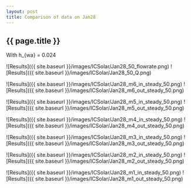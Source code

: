 ```yaml
---
layout: post
title: Comparison of data on Jan28
---
```

{{ page.title }}
-----------------
With h_{wa} = 0.024

![Results]({{ site.baseurl }}/images/ICSolar/Jan28_50_flowrate.png) ![Results]({{ site.baseurl }}/images/ICSolar/Jan28_50_Q.png)

![Results]({{ site.baseurl }}/images/ICSolar/Jan28_m6_in_steady_50.png) ![Results]({{ site.baseurl }}/images/ICSolar/Jan28_m6_out_steady_50.png)

![Results]({{ site.baseurl }}/images/ICSolar/Jan28_m5_in_steady_50.png) ![Results]({{ site.baseurl }}/images/ICSolar/Jan28_m5_out_steady_50.png)

![Results]({{ site.baseurl }}/images/ICSolar/Jan28_m4_in_steady_50.png) ![Results]({{ site.baseurl }}/images/ICSolar/Jan28_m4_out_steady_50.png)

![Results]({{ site.baseurl }}/images/ICSolar/Jan28_m3_in_steady_50.png) ![Results]({{ site.baseurl }}/images/ICSolar/Jan28_m3_out_steady_50.png)

![Results]({{ site.baseurl }}/images/ICSolar/Jan28_m2_in_steady_50.png) ![Results]({{ site.baseurl }}/images/ICSolar/Jan28_m2_out_steady_50.png)

![Results]({{ site.baseurl }}/images/ICSolar/Jan28_m1_in_steady_50.png) ![Results]({{ site.baseurl }}/images/ICSolar/Jan28_m1_out_steady_50.png)

